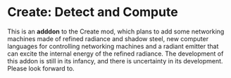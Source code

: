 # Create: Detect and Compute

This is an **adddon** to the Create mod, 
which plans to add some networking machines made of refined radiance and shadow steel,
new computer languages for controlling networking machines
and a radiant emitter that can excite the internal energy of the refined radiance.
The development of this addon is still in its infancy, and there is uncertainty in its development.
Please look forward to.